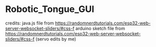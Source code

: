# Robotic_Tongue_GUI
credits:
java.js file from https://randomnerdtutorials.com/esp32-web-server-websocket-sliders/#css-f 
arduino sketch file from https://randomnerdtutorials.com/esp32-web-server-websocket-sliders/#css-f (servo edits by me)
